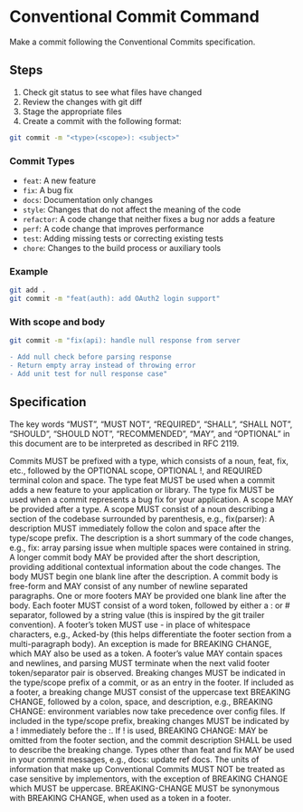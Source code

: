 # Conventional Commit Command

Make a commit following the Conventional Commits specification.

## Steps

1. Check git status to see what files have changed
2. Review the changes with git diff
3. Stage the appropriate files
4. Create a commit with the following format:

```bash
git commit -m "<type>(<scope>): <subject>"
```

### Commit Types
- `feat`: A new feature
- `fix`: A bug fix
- `docs`: Documentation only changes
- `style`: Changes that do not affect the meaning of the code
- `refactor`: A code change that neither fixes a bug nor adds a feature
- `perf`: A code change that improves performance
- `test`: Adding missing tests or correcting existing tests
- `chore`: Changes to the build process or auxiliary tools

### Example
```bash
git add .
git commit -m "feat(auth): add OAuth2 login support"
```

### With scope and body
```bash
git commit -m "fix(api): handle null response from server

- Add null check before parsing response
- Return empty array instead of throwing error
- Add unit test for null response case"
```

## Specification
The key words “MUST”, “MUST NOT”, “REQUIRED”, “SHALL”, “SHALL NOT”, “SHOULD”, “SHOULD NOT”, “RECOMMENDED”, “MAY”, and “OPTIONAL” in this document are to be interpreted as described in RFC 2119.

Commits MUST be prefixed with a type, which consists of a noun, feat, fix, etc., followed by the OPTIONAL scope, OPTIONAL !, and REQUIRED terminal colon and space.
The type feat MUST be used when a commit adds a new feature to your application or library.
The type fix MUST be used when a commit represents a bug fix for your application.
A scope MAY be provided after a type. A scope MUST consist of a noun describing a section of the codebase surrounded by parenthesis, e.g., fix(parser):
A description MUST immediately follow the colon and space after the type/scope prefix. The description is a short summary of the code changes, e.g., fix: array parsing issue when multiple spaces were contained in string.
A longer commit body MAY be provided after the short description, providing additional contextual information about the code changes. The body MUST begin one blank line after the description.
A commit body is free-form and MAY consist of any number of newline separated paragraphs.
One or more footers MAY be provided one blank line after the body. Each footer MUST consist of a word token, followed by either a :<space> or <space># separator, followed by a string value (this is inspired by the git trailer convention).
A footer’s token MUST use - in place of whitespace characters, e.g., Acked-by (this helps differentiate the footer section from a multi-paragraph body). An exception is made for BREAKING CHANGE, which MAY also be used as a token.
A footer’s value MAY contain spaces and newlines, and parsing MUST terminate when the next valid footer token/separator pair is observed.
Breaking changes MUST be indicated in the type/scope prefix of a commit, or as an entry in the footer.
If included as a footer, a breaking change MUST consist of the uppercase text BREAKING CHANGE, followed by a colon, space, and description, e.g., BREAKING CHANGE: environment variables now take precedence over config files.
If included in the type/scope prefix, breaking changes MUST be indicated by a ! immediately before the :. If ! is used, BREAKING CHANGE: MAY be omitted from the footer section, and the commit description SHALL be used to describe the breaking change.
Types other than feat and fix MAY be used in your commit messages, e.g., docs: update ref docs.
The units of information that make up Conventional Commits MUST NOT be treated as case sensitive by implementors, with the exception of BREAKING CHANGE which MUST be uppercase.
BREAKING-CHANGE MUST be synonymous with BREAKING CHANGE, when used as a token in a footer.

